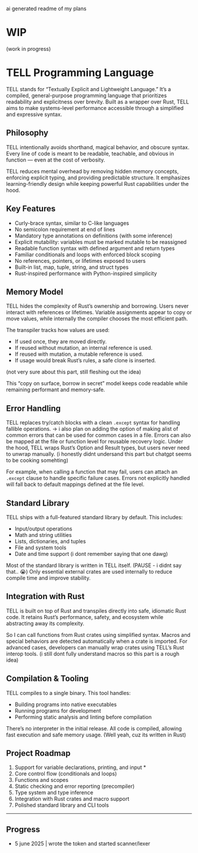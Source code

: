 ai generated readme of my plans 

# WIP
(work in progress)

# TELL Programming Language

TELL stands for “Textually Explicit and Lightweight Language.” It’s a compiled, general-purpose programming language that prioritizes readability and explicitness over brevity. Built as a wrapper over Rust, TELL aims to make systems-level performance accessible through a simplified and expressive syntax.



## Philosophy

TELL  intentionally avoids shorthand, magical behavior, and obscure syntax. Every line of code is meant to be readable, teachable, and obvious in function — even at the cost of verbosity.

TELL reduces mental overhead by removing hidden memory concepts, enforcing explicit typing, and providing predictable structure. It emphasizes learning-friendly design while keeping powerful Rust capabilities under the hood.



## Key Features

- Curly-brace syntax, similar to C-like languages  
- No semicolon requirement at end of lines  
- Mandatory type annotations on definitions (with some inference)  
- Explicit mutability: variables must be marked mutable to be reassigned  
- Readable function syntax with defined argument and return types  
- Familiar conditionals and loops with enforced block scoping  
- No references, pointers, or lifetimes exposed to users  
- Built-in list, map, tuple, string, and struct types  
- Rust-inspired performance with Python-inspired simplicity  



## Memory Model

TELL hides the complexity of Rust’s ownership and borrowing. Users never interact with references or lifetimes. Variable assignments appear to copy or move values, while internally the compiler chooses the most efficient path.

The transpiler tracks how values are used:  
- If used once, they are moved directly.  
- If reused without mutation, an internal reference is used.  
- If reused with mutation, a mutable reference is used.  
- If usage would break Rust’s rules, a safe clone is inserted.  

(not very sure about this part, still fleshing out the idea)

This “copy on surface, borrow in secret” model keeps code readable while remaining performant and memory-safe.



## Error Handling

TELL replaces try/catch blocks with a clean `.except` syntax for handling fallible operations.
-> i also plan on adding the option of making alist of common errors that can be used for common cases in a file.
Errors can also be mapped at the file or function level for reusable recovery logic. Under the hood, TELL wraps Rust’s Option and Result types, but users never need to unwrap manually.
(i honestly didnt undersand this part but chatgpt seems to be cooking somehting)

For example, when calling a function that may fail, users can attach an `.except` clause to handle specific failure cases. Errors not explicitly handled will fall back to default mappings defined at the file level.



## Standard Library

TELL ships with a full-featured standard library by default. This includes:  
- Input/output operations  
- Math and string utilities  
- Lists, dictionaries, and tuples  
- File and system tools  
- Date and time support (i dont remember saying that one dawg)

Most of the standard library is written in TELL itself. (PAUSE - i didnt say that.. :sob:) Only essential external crates are used internally to reduce compile time and improve stability.



## Integration with Rust

TELL is built on top of Rust and transpiles directly into safe, idiomatic Rust code. It retains Rust’s performance, safety, and ecosystem while abstracting away its complexity.

So I can call functions from Rust crates using simplified syntax. Macros and special behaviors are detected automatically when a crate is imported. For advanced cases, developers can manually wrap crates using TELL’s Rust interop tools.
                                                                 (i still dont fully understand macros so this part is a rough idea)
                                                                 


## Compilation & Tooling

TELL compiles to a single binary. This tool handles:  
- Building programs into native executables  
- Running programs for development  
- Performing static analysis and linting before compilation  

There’s no interpreter in the initial release. All code is compiled, allowing fast execution and safe memory usage.
(Well yeah, cuz its written in Rust)



## Project Roadmap

1. Support for variable declarations, printing, and input  *
2. Core control flow (conditionals and loops)  
3. Functions and scopes  
4. Static checking and error reporting (precompiler)  
5. Type system and type inference  
6. Integration with Rust crates and macro support  
7. Polished standard library and CLI tools  

---


## Progress
- 5 june 2025 | wrote the token and started scanner/lexer
